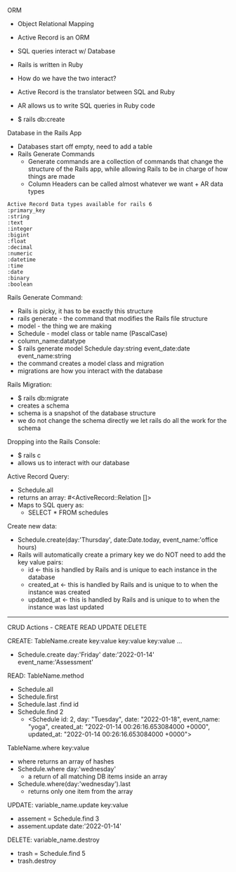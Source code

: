 ORM
- Object Relational Mapping
- Active Record is an ORM
- SQL queries interact w/ Database
- Rails is written in Ruby
- How do we have the two interact?
- Active Record is the translator between SQL and Ruby
- AR allows us to write SQL queries in Ruby code

- $ rails db:create

Database in the Rails App
- Databases start off empty, need to add a table
- Rails Generate Commands
    - Generate commands are a collection of commands that change the structure of the Rails app, while allowing Rails to be in charge of how things are made 
    - Column Headers can be called almost whatever we want + AR data types

```
Active Record Data types available for rails 6 
:primary_key
:string
:text
:integer
:bigint
:float
:decimal
:numeric
:datetime
:time
:date
:binary
:boolean
```

Rails Generate Command:
- Rails is picky, it has to be exactly this structure
- rails generate - the command that modifies the Rails file structure
- model - the thing we are making
- Schedule - model class or table name (PascalCase)
- column_name:datatype
- $ rails generate model Schedule day:string event_date:date event_name:string
- the command creates a model class and migration
- migrations are how you interact with the database

Rails Migration:
- $ rails db:migrate
- creates a schema
- schema is a snapshot of the database structure
- we do not change the schema directly we let rails do all the work for the schema

Dropping into the Rails Console:
- $ rails c
- allows us to interact with our database

Active Record Query:
 - Schedule.all
 - returns an array: #<ActiveRecord::Relation []>
 - Maps to SQL query as: 
    - SELECT * FROM schedules

Create new data:
- Schedule.create(day:'Thursday', date:Date.today, event_name:'office hours)
- Rails will automatically create a primary key we do NOT need to add the key value pairs:
    - id <- this is handled by Rails and is unique to each instance in the database
    - created_at <- this is handled by Rails and is unique to to when the instance was created
    - updated_at <- this is handled by Rails and is unique to to when the instance was last updated


_______________________________________________________________________
CRUD Actions - CREATE READ UPDATE DELETE

CREATE:
TableName.create key:value key:value key:value ...
- Schedule.create day:'Friday' date:'2022-01-14' event_name:'Assessment'

READ:
TableName.method
- Schedule.all 
- Schedule.first
- Schedule.last
.find id
- Schedule.find 2
    - <Schedule id: 2, day: "Tuesday", date: "2022-01-18", event_name: "yoga", created_at: "2022-01-14 00:26:16.653084000 +0000", updated_at: "2022-01-14 00:26:16.653084000 +0000"> 

TableName.where key:value
- where returns an array of hashes
- Schedule.where day:'wednesday'
    - a return of all matching DB items inside an array
- Schedule.where(day:'wednesday').last
    - returns only one item from the array


UPDATE:
variable_name.update key:value
- assement = Schedule.find 3
- assement.update date:'2022-01-14'

DELETE:
variable_name.destroy
-  trash = Schedule.find 5
-  trash.destroy